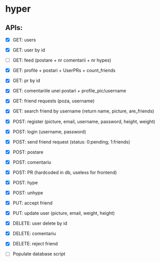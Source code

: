 # hyper

## APIs:

- [x] GET: users
- [x] GET: user by id
- [ ] GET: feed (postare + nr comentarii + nr hypes)
- [x] GET: profile + postari + UserPRs + count_friends
- [x] GET: pr by id
- [x] GET: comentariile unei postari + profile_pic/username
- [x] GET: friend requests (poza, username)
- [x] GET: search friend by username (return name, picture, are_friends)

- [x] POST: register (picture, email, username, password, height, weight)
- [x] POST: login (username, password)
- [x] POST: send friend request (status: 0:pending; 1:friends)
- [x] POST: postare 
- [x] POST: comentariu
- [x] POST: PR (hardcoded in db, useless for frontend)
- [x] POST: hype
- [x] POST: unhype

- [x] PUT: accept friend
- [x] PUT: update user (picture, email, weight, height)

- [x] DELETE: user delete by id
- [x] DELETE: comentariu
- [x] DELETE: reject friend

- [ ] Populate database script








